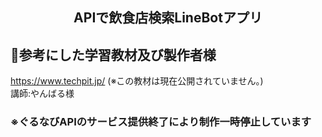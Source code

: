 <h2 align="center">APIで飲食店検索LineBotアプリ</h2>

## :clap:参考にした学習教材及び製作者様
https://www.techpit.jp/
(※この教材は現在公開されていません。)
<br>講師:やんばる様

### ※ぐるなびAPIのサービス提供終了により制作一時停止しています
